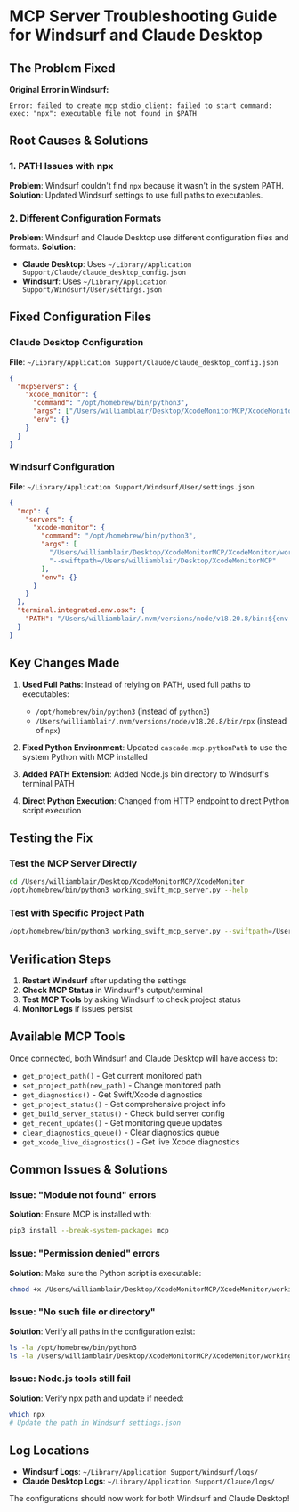 # MCP Server Troubleshooting Guide for Windsurf and Claude Desktop

## The Problem Fixed

**Original Error in Windsurf:**
```
Error: failed to create mcp stdio client: failed to start command: exec: "npx": executable file not found in $PATH
```

## Root Causes & Solutions

### 1. PATH Issues with npx
**Problem**: Windsurf couldn't find `npx` because it wasn't in the system PATH.
**Solution**: Updated Windsurf settings to use full paths to executables.

### 2. Different Configuration Formats
**Problem**: Windsurf and Claude Desktop use different configuration files and formats.
**Solution**: 
- **Claude Desktop**: Uses `~/Library/Application Support/Claude/claude_desktop_config.json`
- **Windsurf**: Uses `~/Library/Application Support/Windsurf/User/settings.json`

## Fixed Configuration Files

### Claude Desktop Configuration
**File**: `~/Library/Application Support/Claude/claude_desktop_config.json`
```json
{
  "mcpServers": {
    "xcode_monitor": {
      "command": "/opt/homebrew/bin/python3",
      "args": ["/Users/williamblair/Desktop/XcodeMonitorMCP/XcodeMonitor/working_swift_mcp_server.py", "--swiftpath=/Users/williamblair/Desktop/XcodeMonitorMCP"],
      "env": {}
    }
  }
}
```

### Windsurf Configuration
**File**: `~/Library/Application Support/Windsurf/User/settings.json`
```json
{
  "mcp": {
    "servers": {
      "xcode-monitor": {
        "command": "/opt/homebrew/bin/python3",
        "args": [
          "/Users/williamblair/Desktop/XcodeMonitorMCP/XcodeMonitor/working_swift_mcp_server.py",
          "--swiftpath=/Users/williamblair/Desktop/XcodeMonitorMCP"
        ],
        "env": {}
      }
    }
  },
  "terminal.integrated.env.osx": {
    "PATH": "/Users/williamblair/.nvm/versions/node/v18.20.8/bin:${env:PATH}"
  }
}
```

## Key Changes Made

1. **Used Full Paths**: Instead of relying on PATH, used full paths to executables:
   - `/opt/homebrew/bin/python3` (instead of `python3`)
   - `/Users/williamblair/.nvm/versions/node/v18.20.8/bin/npx` (instead of `npx`)

2. **Fixed Python Environment**: Updated `cascade.mcp.pythonPath` to use the system Python with MCP installed

3. **Added PATH Extension**: Added Node.js bin directory to Windsurf's terminal PATH

4. **Direct Python Execution**: Changed from HTTP endpoint to direct Python script execution

## Testing the Fix

### Test the MCP Server Directly
```bash
cd /Users/williamblair/Desktop/XcodeMonitorMCP/XcodeMonitor
/opt/homebrew/bin/python3 working_swift_mcp_server.py --help
```

### Test with Specific Project Path
```bash
/opt/homebrew/bin/python3 working_swift_mcp_server.py --swiftpath=/Users/williamblair/Desktop/XcodeMonitorMCP
```

## Verification Steps

1. **Restart Windsurf** after updating the settings
2. **Check MCP Status** in Windsurf's output/terminal
3. **Test MCP Tools** by asking Windsurf to check project status
4. **Monitor Logs** if issues persist

## Available MCP Tools

Once connected, both Windsurf and Claude Desktop will have access to:
- `get_project_path()` - Get current monitored path
- `set_project_path(new_path)` - Change monitored path  
- `get_diagnostics()` - Get Swift/Xcode diagnostics
- `get_project_status()` - Get comprehensive project info
- `get_build_server_status()` - Check build server config
- `get_recent_updates()` - Get monitoring queue updates
- `clear_diagnostics_queue()` - Clear diagnostics queue
- `get_xcode_live_diagnostics()` - Get live Xcode diagnostics

## Common Issues & Solutions

### Issue: "Module not found" errors
**Solution**: Ensure MCP is installed with:
```bash
pip3 install --break-system-packages mcp
```

### Issue: "Permission denied" errors
**Solution**: Make sure the Python script is executable:
```bash
chmod +x /Users/williamblair/Desktop/XcodeMonitorMCP/XcodeMonitor/working_swift_mcp_server.py
```

### Issue: "No such file or directory"
**Solution**: Verify all paths in the configuration exist:
```bash
ls -la /opt/homebrew/bin/python3
ls -la /Users/williamblair/Desktop/XcodeMonitorMCP/XcodeMonitor/working_swift_mcp_server.py
```

### Issue: Node.js tools still fail
**Solution**: Verify npx path and update if needed:
```bash
which npx
# Update the path in Windsurf settings.json
```

## Log Locations

- **Windsurf Logs**: `~/Library/Application Support/Windsurf/logs/`
- **Claude Desktop Logs**: `~/Library/Application Support/Claude/logs/`

The configurations should now work for both Windsurf and Claude Desktop!
